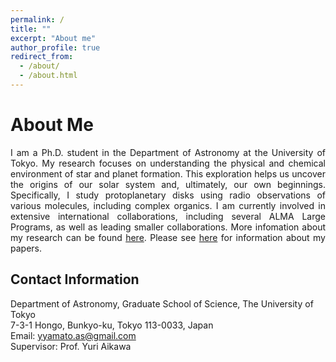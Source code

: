 ```yaml
---
permalink: /
title: ""
excerpt: "About me"
author_profile: true
redirect_from: 
  - /about/
  - /about.html
---
```



# About Me
<div style="text-align: justify">I am a Ph.D. student in the Department of Astronomy at the University of Tokyo. My research focuses on understanding the physical and chemical environment of star and planet formation. This exploration helps us uncover the origins of our solar system and, ultimately, our own beginnings. Specifically, I study protoplanetary disks using radio observations of various molecules, including complex organics. I am currently involved in extensive international collaborations, including several ALMA Large Programs, as well as leading smaller collaborations. More infomation about my research can be found <a href="https://yyamato-as.github.io/website/research">here</a>. Please see <a href="https://yyamato-as.github.io/website/publications">here</a> for information about my papers.</div>

Contact Information
------
Department of Astronomy, Graduate School of Science, The University of Tokyo  
7-3-1 Hongo, Bunkyo-ku, Tokyo 113-0033, Japan  
Email: <a href="mailto:yyamato.as@gmail.com">yyamato.as@gmail.com</a>  
Supervisor: Prof. Yuri Aikawa




